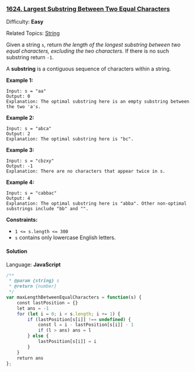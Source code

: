 ### [1624\. Largest Substring Between Two Equal Characters](https://leetcode.com/problems/largest-substring-between-two-equal-characters/)

Difficulty: **Easy**  

Related Topics: [String](https://leetcode.com/tag/string/)


Given a string `s`, return _the length of the longest substring between two equal characters, excluding the two characters._ If there is no such substring return `-1`.

A **substring** is a contiguous sequence of characters within a string.

**Example 1:**

```
Input: s = "aa"
Output: 0
Explanation: The optimal substring here is an empty substring between the two 'a's.
```

**Example 2:**

```
Input: s = "abca"
Output: 2
Explanation: The optimal substring here is "bc".
```

**Example 3:**

```
Input: s = "cbzxy"
Output: -1
Explanation: There are no characters that appear twice in s.
```

**Example 4:**

```
Input: s = "cabbac"
Output: 4
Explanation: The optimal substring here is "abba". Other non-optimal substrings include "bb" and "".
```

**Constraints:**

*   `1 <= s.length <= 300`
*   `s` contains only lowercase English letters.


#### Solution

Language: **JavaScript**

```javascript
/**
 * @param {string} s
 * @return {number}
 */
var maxLengthBetweenEqualCharacters = function(s) {
    const lastPosition = {}
    let ans = -1
    for (let i = 0; i < s.length; i += 1) {
        if (lastPosition[s[i]] !== undefined) {
            const l = i - lastPosition[s[i]] - 1
            if (l > ans) ans = l
        } else {
            lastPosition[s[i]] = i
        }
    }
    return ans
};
```